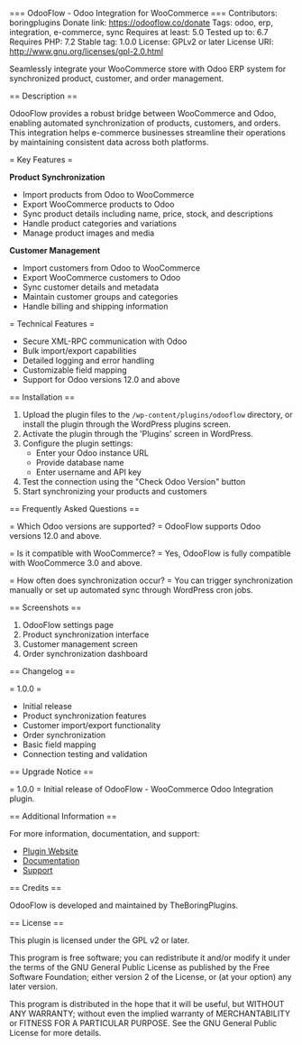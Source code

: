 === OdooFlow - Odoo Integration for WooCommerce ===
Contributors: boringplugins
Donate link: https://odooflow.co/donate
Tags: odoo, erp, integration, e-commerce, sync
Requires at least: 5.0
Tested up to: 6.7
Requires PHP: 7.2
Stable tag: 1.0.0
License: GPLv2 or later
License URI: http://www.gnu.org/licenses/gpl-2.0.html

Seamlessly integrate your WooCommerce store with Odoo ERP system for synchronized product, customer, and order management.

== Description ==

OdooFlow provides a robust bridge between WooCommerce and Odoo, enabling automated synchronization of products, customers, and orders. This integration helps e-commerce businesses streamline their operations by maintaining consistent data across both platforms.

= Key Features =

**Product Synchronization**
* Import products from Odoo to WooCommerce
* Export WooCommerce products to Odoo
* Sync product details including name, price, stock, and descriptions
* Handle product categories and variations
* Manage product images and media

**Customer Management**
* Import customers from Odoo to WooCommerce
* Export WooCommerce customers to Odoo
* Sync customer details and metadata
* Maintain customer groups and categories
* Handle billing and shipping information



= Technical Features =
* Secure XML-RPC communication with Odoo
* Bulk import/export capabilities
* Detailed logging and error handling
* Customizable field mapping
* Support for Odoo versions 12.0 and above

== Installation ==

1. Upload the plugin files to the `/wp-content/plugins/odooflow` directory, or install the plugin through the WordPress plugins screen.
2. Activate the plugin through the 'Plugins' screen in WordPress.
3. Configure the plugin settings:
   * Enter your Odoo instance URL
   * Provide database name
   * Enter username and API key
4. Test the connection using the "Check Odoo Version" button
5. Start synchronizing your products and customers

== Frequently Asked Questions ==

= Which Odoo versions are supported? =
OdooFlow supports Odoo versions 12.0 and above.

= Is it compatible with WooCommerce? =
Yes, OdooFlow is fully compatible with WooCommerce 3.0 and above.

= How often does synchronization occur? =
You can trigger synchronization manually or set up automated sync through WordPress cron jobs.

== Screenshots ==

1. OdooFlow settings page
2. Product synchronization interface
3. Customer management screen
4. Order synchronization dashboard

== Changelog ==

= 1.0.0 =
* Initial release
* Product synchronization features
* Customer import/export functionality
* Order synchronization
* Basic field mapping
* Connection testing and validation

== Upgrade Notice ==

= 1.0.0 =
Initial release of OdooFlow - WooCommerce Odoo Integration plugin.

== Additional Information ==

For more information, documentation, and support:

* [Plugin Website](https://odooflow.co)
* [Documentation](https://odooflow.co/docs)
* [Support](https://odooflow.co/support)

== Credits ==

OdooFlow is developed and maintained by TheBoringPlugins.

== License ==

This plugin is licensed under the GPL v2 or later.

This program is free software; you can redistribute it and/or modify
it under the terms of the GNU General Public License as published by
the Free Software Foundation; either version 2 of the License, or
(at your option) any later version.

This program is distributed in the hope that it will be useful,
but WITHOUT ANY WARRANTY; without even the implied warranty of
MERCHANTABILITY or FITNESS FOR A PARTICULAR PURPOSE. See the
GNU General Public License for more details.

